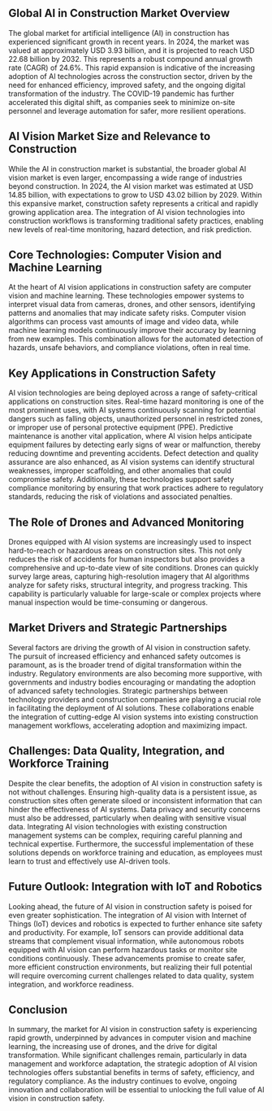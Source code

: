 ## Global AI in Construction Market Overview
The global market for artificial intelligence (AI) in construction has experienced significant growth in recent years. In 2024, the market was valued at approximately USD 3.93 billion, and it is projected to reach USD 22.68 billion by 2032. This represents a robust compound annual growth rate (CAGR) of 24.6%. This rapid expansion is indicative of the increasing adoption of AI technologies across the construction sector, driven by the need for enhanced efficiency, improved safety, and the ongoing digital transformation of the industry. The COVID-19 pandemic has further accelerated this digital shift, as companies seek to minimize on-site personnel and leverage automation for safer, more resilient operations.

## AI Vision Market Size and Relevance to Construction
While the AI in construction market is substantial, the broader global AI vision market is even larger, encompassing a wide range of industries beyond construction. In 2024, the AI vision market was estimated at USD 14.85 billion, with expectations to grow to USD 43.02 billion by 2029. Within this expansive market, construction safety represents a critical and rapidly growing application area. The integration of AI vision technologies into construction workflows is transforming traditional safety practices, enabling new levels of real-time monitoring, hazard detection, and risk prediction.

## Core Technologies: Computer Vision and Machine Learning
At the heart of AI vision applications in construction safety are computer vision and machine learning. These technologies empower systems to interpret visual data from cameras, drones, and other sensors, identifying patterns and anomalies that may indicate safety risks. Computer vision algorithms can process vast amounts of image and video data, while machine learning models continuously improve their accuracy by learning from new examples. This combination allows for the automated detection of hazards, unsafe behaviors, and compliance violations, often in real time.

## Key Applications in Construction Safety
AI vision technologies are being deployed across a range of safety-critical applications on construction sites. Real-time hazard monitoring is one of the most prominent uses, with AI systems continuously scanning for potential dangers such as falling objects, unauthorized personnel in restricted zones, or improper use of personal protective equipment (PPE). Predictive maintenance is another vital application, where AI vision helps anticipate equipment failures by detecting early signs of wear or malfunction, thereby reducing downtime and preventing accidents. Defect detection and quality assurance are also enhanced, as AI vision systems can identify structural weaknesses, improper scaffolding, and other anomalies that could compromise safety. Additionally, these technologies support safety compliance monitoring by ensuring that work practices adhere to regulatory standards, reducing the risk of violations and associated penalties.

## The Role of Drones and Advanced Monitoring
Drones equipped with AI vision systems are increasingly used to inspect hard-to-reach or hazardous areas on construction sites. This not only reduces the risk of accidents for human inspectors but also provides a comprehensive and up-to-date view of site conditions. Drones can quickly survey large areas, capturing high-resolution imagery that AI algorithms analyze for safety risks, structural integrity, and progress tracking. This capability is particularly valuable for large-scale or complex projects where manual inspection would be time-consuming or dangerous.

## Market Drivers and Strategic Partnerships
Several factors are driving the growth of AI vision in construction safety. The pursuit of increased efficiency and enhanced safety outcomes is paramount, as is the broader trend of digital transformation within the industry. Regulatory environments are also becoming more supportive, with governments and industry bodies encouraging or mandating the adoption of advanced safety technologies. Strategic partnerships between technology providers and construction companies are playing a crucial role in facilitating the deployment of AI solutions. These collaborations enable the integration of cutting-edge AI vision systems into existing construction management workflows, accelerating adoption and maximizing impact.

## Challenges: Data Quality, Integration, and Workforce Training
Despite the clear benefits, the adoption of AI vision in construction safety is not without challenges. Ensuring high-quality data is a persistent issue, as construction sites often generate siloed or inconsistent information that can hinder the effectiveness of AI systems. Data privacy and security concerns must also be addressed, particularly when dealing with sensitive visual data. Integrating AI vision technologies with existing construction management systems can be complex, requiring careful planning and technical expertise. Furthermore, the successful implementation of these solutions depends on workforce training and education, as employees must learn to trust and effectively use AI-driven tools.

## Future Outlook: Integration with IoT and Robotics
Looking ahead, the future of AI vision in construction safety is poised for even greater sophistication. The integration of AI vision with Internet of Things (IoT) devices and robotics is expected to further enhance site safety and productivity. For example, IoT sensors can provide additional data streams that complement visual information, while autonomous robots equipped with AI vision can perform hazardous tasks or monitor site conditions continuously. These advancements promise to create safer, more efficient construction environments, but realizing their full potential will require overcoming current challenges related to data quality, system integration, and workforce readiness.

## Conclusion
In summary, the market for AI vision in construction safety is experiencing rapid growth, underpinned by advances in computer vision and machine learning, the increasing use of drones, and the drive for digital transformation. While significant challenges remain, particularly in data management and workforce adaptation, the strategic adoption of AI vision technologies offers substantial benefits in terms of safety, efficiency, and regulatory compliance. As the industry continues to evolve, ongoing innovation and collaboration will be essential to unlocking the full value of AI vision in construction safety.